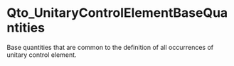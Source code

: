 # Qto_UnitaryControlElementBaseQuantities

Base quantities that are common to the definition of all occurrences of unitary control element.
<!-- end of short definition -->

